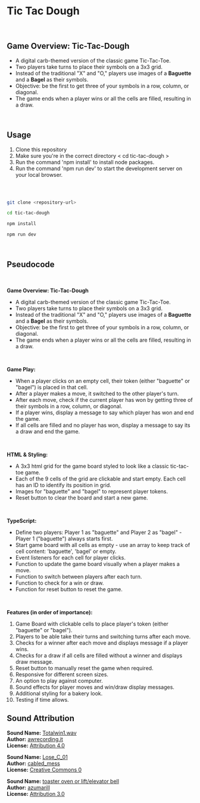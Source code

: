 # Tic Tac Dough

<br>

## Game Overview: Tic-Tac-Dough

- A digital carb-themed version of the classic game Tic-Tac-Toe.
- Two players take turns to place their symbols on a 3x3 grid.
- Instead of the traditional "X" and "O," players use images of a **Baguette** and a **Bagel** as their symbols.
- Objective: be the first to get three of your symbols in a row, column, or diagonal. 
- The game ends when a player wins or all the cells are filled, resulting in a draw.   

<br>

## Usage

1. Clone this repository
2. Make sure you're in the correct directory < cd tic-tac-dough >
3. Run the command 'npm install' to install node packages.
4. Run the command 'npm run dev' to start the development server on your local browser.

 
<br>


```bash

git clone <repository-url>

cd tic-tac-dough

npm install

npm run dev

```
<br>

## Pseudocode

<br>

**Game Overview: Tic-Tac-Dough**
- A digital carb-themed version of the classic game Tic-Tac-Toe.
- Two players take turns to place their symbols on a 3x3 grid.
- Instead of the traditional "X" and "O," players use images of a **Baguette** and a **Bagel** as their symbols.
- Objective: be the first to get three of your symbols in a row, column, or diagonal. 
- The game ends when a player wins or all the cells are filled, resulting in a draw.  

<br>

**Game Play:**
- When a player clicks on an empty cell, their token (either "baguette" or "bagel") is placed in that cell.
- After a player makes a move, it switched to the other player's turn.
- After each move, check if the current player has won by getting three of their symbols in a row, column, or diagonal.
- If a player wins, display a message to say which player has won and end the game.
- If all cells are filled and no player has won, display a message to say its a draw and end the game.

<br>

**HTML & Styling:**
- A 3x3 html grid for the game board styled to look like a classic tic-tac-toe game.
- Each of the 9 cells of the grid are clickable and start empty. Each cell has an ID to identify its position in grid.
- Images for "baguette" and "bagel" to represent player tokens.
- Reset button to clear the board and start a new game.

<br>

**TypeScript:**
- Define two players: Player 1 as "baguette" and Player 2 as "bagel" - Player 1 ("baguette") always starts first.
- Start game board with all cells as empty - use an array to keep track of cell content: 'baguette', 'bagel' or empty.
- Event listeners for each cell for player clicks.
- Function to update the game board visually when a player makes a move.
- Function to switch between players after each turn.
- Function to check for a win or draw.
- Function for reset button to reset the game.

<br>

**Features (in order of importance):**

1. Game Board with clickable cells to place player's token (either "baguette" or "bagel").
2. Players to be able take their turns and switching turns after each move.
3. Checks for a winner after each move and displays message if a player wins.
4. Checks for a draw if all cells are filled without a winner and displays draw message.
5. Reset button to manually reset the game when required.
6. Responsive for different screen sizes.
7. An option to play against computer.
8. Sound effects for player moves and win/draw display messages.
9. Additional styling for a bakery look.
10. Testing if time allows.


## Sound Attribution

**Sound Name:** [Totalwin1.wav](https://freesound.org/people/awrecording.it/sounds/547657/) <br>
**Author:** [awrecording.it](https://freesound.org/people/awrecording.it/)<br>
**License:** [Attribution 4.0](https://creativecommons.org/licenses/by/4.0/)


**Sound Name:** [Lose_C_01](https://freesound.org/people/cabled_mess/sounds/350986/)<br>
**Author:** [cabled_mess](https://freesound.org/people/cabled_mess/)<br>
**License:** [Creative Commons 0](http://creativecommons.org/publicdomain/zero/1.0/)


**Sound Name:** [toaster oven or lift/elevator bell](https://freesound.org/people/azumarill/sounds/564623/)<br>
**Author:** [azumarill](https://freesound.org/people/azumarill/)<br>
**License:** [Attribution 3.0](http://creativecommons.org/licenses/by/3.0/)
